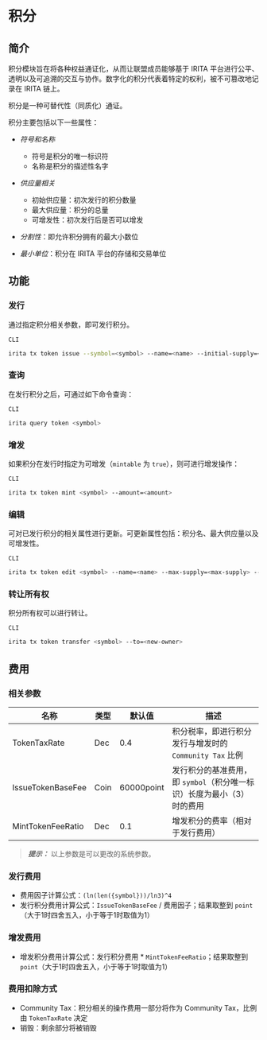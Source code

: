 <!--
order: 1
-->

# 积分

## 简介

积分模块旨在将各种权益通证化，从而让联盟成员能够基于 IRITA 平台进行公平、透明以及可追溯的交互与协作。数字化的积分代表着特定的权利，被不可篡改地记录在 IRITA 链上。

积分是一种可替代性（同质化）通证。

积分主要包括以下一些属性：

- _符号和名称_
  - 符号是积分的唯一标识符
  - 名称是积分的描述性名字

- _供应量相关_
  - 初始供应量：初次发行的积分数量
  - 最大供应量：积分的总量
  - 可增发性：初次发行后是否可以增发

- _分割性_：即允许积分拥有的最大小数位

- _最小单位_：积分在 IRITA 平台的存储和交易单位

## 功能

### 发行

通过指定积分相关参数，即可发行积分。

`CLI`

```bash
irita tx token issue --symbol=<symbol> --name=<name> --initial-supply=<initial-supply> --max-supply=<max-supply> --scale=<decimals> --min-unit=<min-unit> --mintable=<mintable>
```

### 查询

在发行积分之后，可通过如下命令查询：

`CLI`

```bash
irita query token <symbol>
```

### 增发

如果积分在发行时指定为可增发（`mintable` 为 `true`），则可进行增发操作：

`CLI`

```bash
irita tx token mint <symbol> --amount=<amount>
```

### 编辑

可对已发行积分的相关属性进行更新。可更新属性包括：积分名、最大供应量以及可增发性。

`CLI`

```bash
irita tx token edit <symbol> --name=<name> --max-supply=<max-supply> --mintable=<mintable>
```

### 转让所有权

积分所有权可以进行转让。

`CLI`

```bash
irita tx token transfer <symbol> --to=<new-owner>
```

## 费用

### 相关参数

| 名称              | 类型 | 默认值   | 描述                     |
| ----------------- | ---- | --------- | ------------------------------- |
| TokenTaxRate      | Dec  | 0.4       | 积分税率，即进行积分发行与增发时的 `Community Tax` 比例 |
| IssueTokenBaseFee | Coin | 60000point | 发行积分的基准费用，即 `symbol`（积分唯一标识）长度为最小（3）时的费用 |
| MintTokenFeeRatio | Dec  | 0.1       | 增发积分的费率（相对于发行费用）|

> **_提示：_** 以上参数是可以更改的系统参数。

### 发行费用

- 费用因子计算公式：`(ln(len({symbol}))/ln3)^4`
- 发行积分费用计算公式：`IssueTokenBaseFee` / 费用因子；结果取整到 `point`（大于1时四舍五入，小于等于1时取值为1）

### 增发费用

- 增发积分费用计算公式：发行积分费用 * `MintTokenFeeRatio`；结果取整到 `point`（大于1时四舍五入，小于等于1时取值为1）

### 费用扣除方式

- Community Tax：积分相关的操作费用一部分将作为 Community Tax，比例由 `TokenTaxRate` 决定
- 销毁：剩余部分将被销毁
